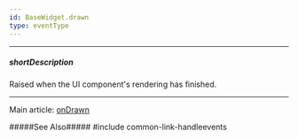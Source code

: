 ```yaml
---
id: BaseWidget.drawn
type: eventType
---
```

---
##### shortDescription
Raised when the UI component's rendering has finished.

---
Main article: [onDrawn](/api-reference/10%20UI%20Components/BaseWidget/1%20Configuration/onDrawn.md '{basewidgetpath}/Configuration/#onDrawn')

#####See Also#####
#include common-link-handleevents